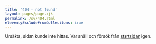```yaml
---
title: '404 - not found'
layout: pages/page.njk
permalink: /sv/404.html
eleventyExcludeFromCollections: true
---
```


Ursäkta, sidan kunde inte hittas. Var snäll och försök från [startsidan](/) igen.



